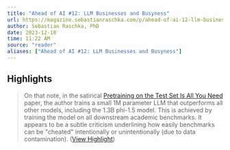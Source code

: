 ```yaml
---
title: "Ahead of AI #12: LLM Businesses and Busyness"
url: https://magazine.sebastianraschka.com/p/ahead-of-ai-12-llm-businesses
author: Sebastian Raschka, PhD
date: 2023-12-10
time: 11:22 AM
source: "reader"
aliases: ["Ahead of AI #12: LLM Businesses and Busyness"]
---
```

## Highlights
> On that note, in the satirical [Pretraining on the Test Set Is All You Need](https://arxiv.org/abs/2309.08632) paper, the author trains a small 1M parameter LLM that outperforms all other models, including the 1.3B phi-1.5 model. This is achieved by training the model on all downstream academic benchmarks. It appears to be a subtle criticism underlining how easily benchmarks can be "cheated" intentionally or unintentionally (due to data contamination). ([View Highlight](https://read.readwise.io/read/01he2a904tf916xmyvfbqgsb8n))

